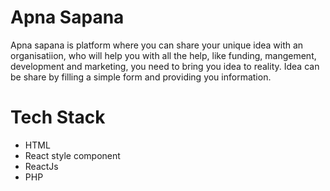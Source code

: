# Apna Sapana

Apna sapana is platform where you can share your unique idea with an organisatiion, who will help
you with all the help, like funding, mangement, development and marketing, you need to bring you idea to reality.
Idea can be share by filling a simple form and providing you information.

# Tech Stack
- HTML
- React style component
- ReactJs
- PHP
